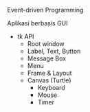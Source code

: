 Event-driven Programming

Aplikasi berbasis GUI
- tk API
  - Root window
  - Label, Text, Button
  - Message Box
  - Menu
  - Frame & Layout
  - Canvas (Turtle)
    - Keyboard
    - Mouse
    - Timer
